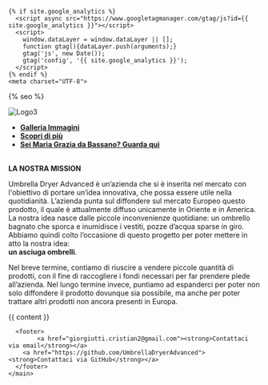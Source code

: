 <html lang="{{ site.lang | default: "it - ITA" }}">
  <head>

    {% if site.google_analytics %}
      <script async src="https://www.googletagmanager.com/gtag/js?id={{ site.google_analytics }}"></script>
      <script>
        window.dataLayer = window.dataLayer || [];
        function gtag(){dataLayer.push(arguments);}
        gtag('js', new Date());
        gtag('config', '{{ site.google_analytics }}');
      </script>
    {% endif %}
    <meta charset="UTF-8">

{% seo %}
	<meta name = "author" content = "Giorgiutti &quot;GiulioCesare02&quot; Cristian">
    <meta name="viewport" content="width=device-width, initial-scale=1">
    <meta name="theme-color" content="#157878">
    <meta name="apple-mobile-web-app-status-bar-style" content="black-translucent">
    <link rel="stylesheet" href="{{ '/assets/css/style.css?v=' | append: site.github.build_revision | relative_url }}">
  </head>
  <body>	
	<article>
		<img src="https://user-images.githubusercontent.com/62671277/77656689-86ff7700-6f74-11ea-9265-18794c936979.png" alt="Logo3">
		<ul>
			<li><a href="http://umbrelladryeradvanced.github.io/immagini"><strong>Galleria Immagini</strong></a></li>
			<li><a href="https://it.wikipedia.org/wiki/Strage_di_piazza_Fontana"><strong>Scopri di più</strong></a></li>
			<li><a href="https://www.youtube.com/watch?v=PSi09nxiyHA"><strong>Sei Maria Grazia da Bassano? Guarda qui</strong></a></li>
		</ul>
		<br/>
		<strong>LA NOSTRA MISSION</strong>
		<br/>
		<p>
			Umbrella Dryer Advanced è un’azienda che si è inserita nel mercato con l'obiettivo di portare un’idea innovativa, che possa essere         utile nella quotidianità. L’azienda punta sul diffondere sul mercato Europeo questo prodotto, il quale è attualmente diffuso               unicamente in Oriente e in America. La nostra idea nasce dalle piccole inconvenienze quotidiane: un ombrello bagnato che sporca e         inumidisce i vestiti, pozze d’acqua sparse in giro. Abbiamo quindi colto l’occasione di questo progetto per poter mettere in atto la       nostra idea: 
			<br/>
			<strong>un asciuga ombrelli</strong>.
			<br/>
		</p>
		<p>
		Nel breve termine, contiamo di riuscire a vendere piccole quantità di prodotti, con il fine di raccogliere i fondi necessari per far prendere piede all’azienda. Nel lungo termine invece, puntiamo ad espanderci per poter non solo diffondere il prodotto dovunque sia possibile, ma anche per poter trattare altri prodotti non ancora presenti in Europa.
		</p>
	</article>
    <main id="content" class="main-content" role="main">
      {{ content }}

      <footer>
        	<a href="giorgiutti.cristian2@gmail.com"><strong>Contattaci via email</strong></a>
		<a href="https://github.com/UmbrellaDryerAdvanced"><strong>Contattaci via GitHub</strong></a>
      </footer>
    </main>
  </body>
</html>
